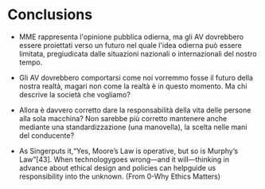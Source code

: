 # Conclusions

* MME rappresenta l'opinione pubblica odierna, ma gli AV dovrebbero essere proiettati verso un futuro nel quale l'idea odierna può essere limitata, pregiudicata dalle situazioni nazionali o internazionali del nostro tempo.
* Gli AV dovrebbero comportarsi come noi vorremmo fosse il futuro della nostra realtà, magari non come la realtà è in questo momento. Ma chi descrive la società che vogliamo?
* Allora è davvero corretto dare la responsabilità della vita delle persone alla sola macchina? Non sarebbe più corretto mantenere anche mediante una standardizzazione (una manovella), la scelta nelle mani del conducente?

* As Singerputs it,“Yes, Moore’s Law is operative, but so is Murphy’s Law”[43]. When technologygoes wrong—and it will—thinking in advance about ethical design and policies can helpguide us responsibility into the unknown. (From 0-Why Ethics Matters)
